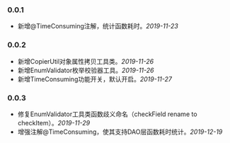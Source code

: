 ### 0.0.1
- 新增@TimeConsuming注解，统计函数耗时。*2019-11-23*

### 0.0.2
- 新增CopierUtil对象属性拷贝工具类。*2019-11-26*
- 新增EnumValidator枚举校验器工具。*2019-11-26*
- 新增TimeConsuming功能开关，默认开启。*2019-11-27*

### 0.0.3
- 修复EnumValidator工具类函数歧义命名（checkField rename to checkItem）。*2019-11-29*
- 增强注解@TimeConsuming，使其支持DAO层函数耗时统计。*2019-12-19*